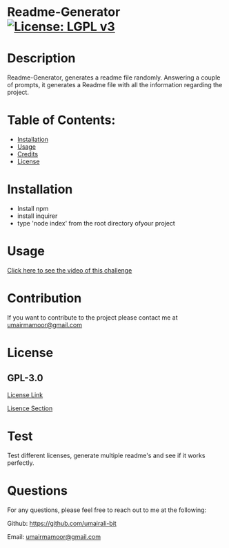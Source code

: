 # Readme-Generator [![License: LGPL v3](https://img.shields.io/badge/License-LGPL%20v3-blue.svg)](https://www.gnu.org/licenses/lgpl-3.0)

    
# Description 
 Readme-Generator, generates a readme file randomly. Answering a couple of prompts, it generates a Readme file with all the information regarding the project.
# Table of Contents:
* [Installation](#installation)
* [Usage](#usage)
* [Credits](#credits)
* [License](#license)

# Installation 
 * Install npm 
 * install inquirer 
 * type 'node index' from the root directory ofyour project

# Usage
 [Click here to see the video of this challenge](https://drive.google.com/file/d/1fuWR0Qvj5qFcbQ1smqGNf2Nl7uikS6Tk/view)

# Contribution
If you want to contribute to the project please contact me at umairmamoor@gmail.com

# License
## GPL-3.0
[License Link](https://opensource.org/licenses/GPL-3.0)

[Lisence Section](https://choosealicense.com/licenses/gpl-3.0/)

# Test
Test different licenses, generate multiple readme's and see if it works perfectly.

# Questions
For any questions, please feel free to reach out to me at the following:

Github: https://github.com/umairali-bit

Email: umairmamoor@gmail.com
